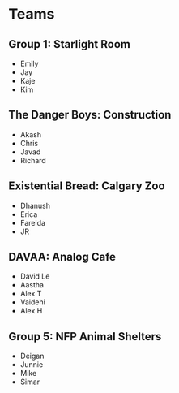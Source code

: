 # Teams
## Group 1: Starlight Room
- Emily
- Jay
- Kaje
- Kim

## The Danger Boys: Construction
- Akash
- Chris
- Javad
- Richard

## Existential Bread: Calgary Zoo
- Dhanush
- Erica
- Fareida
- JR

## DAVAA: Analog Cafe
- David Le
- Aastha
- Alex T
- Vaidehi
- Alex H

## Group 5: NFP Animal Shelters
- Deigan
- Junnie
- Mike
- Simar